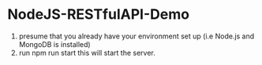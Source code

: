 # NodeJS-RESTfulAPI-Demo

1. presume that you already have your environment set up (i.e Node.js and MongoDB is installed)
2. run npm run start this will start the server.

